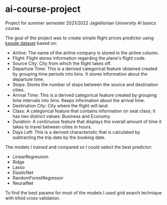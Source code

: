# ai-course-project
Project for summer semester 2021/2022 Jagiellonian University AI basics course.

The goal of the project was to create simple flight prices predictor using [kaggle dataset](https://www.kaggle.com/datasets/shubhambathwal/flight-price-prediction) based on:
- Airline: The name of the airline company is stored in the airline column.
- Flight: Flight stores information regarding the plane's flight code.
- Source City: City from which the flight takes off.
- Departure Time: This is a derived categorical feature obtained created by grouping time periods into bins. It stores information about the departure time.
- Stops: Stores the number of stops between the source and destination cities.
- Arrival Time: This is a derived categorical feature created by grouping time intervals into bins. Keeps information about the arrival time.
- Destination City: City where the flight will land.
- Class: A categorical feature that contains information on seat class; it has two distinct values: Business and Economy.
- Duration: A continuous feature that displays the overall amount of time it takes to travel between cities in hours.
- Days Left: This is a derived characteristic that is calculated by subtracting the trip date by the booking date.

The models I trained and compared so I could select the best predictor:
- LinearRegression
- Ridge
- Lasso
- ElasticNet
- RandomForestRegressor
- NeuralNet

To find the best params for most of the models I used grid search technique with kfold cross validation.
